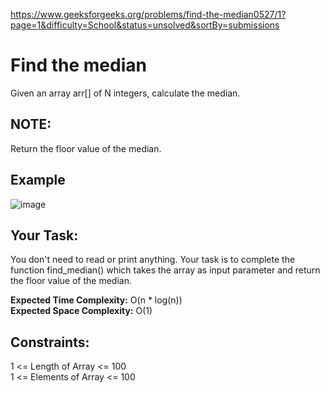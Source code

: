 https://www.geeksforgeeks.org/problems/find-the-median0527/1?page=1&difficulty=School&status=unsolved&sortBy=submissions

<h1>Find the median</h1>

Given an array arr[] of N integers, calculate the median.

## NOTE: 
Return the floor value of the median.
 
## Example 
![image](https://github.com/shanvii/DSA-Problems-GeeksforGeeks/assets/81086303/217bfbc6-b1bf-482e-b024-b9e7f50500c0)

## Your Task:
You don't need to read or print anything. Your task is to complete the function find_median() which takes the array as input parameter and return the floor value of the median.
 

**Expected Time Complexity:** O(n * log(n)) <br/>
**Expected Space Complexity:** O(1)
 
## Constraints:
1 <= Length of Array <= 100  <br/>
1 <= Elements of Array <= 100
